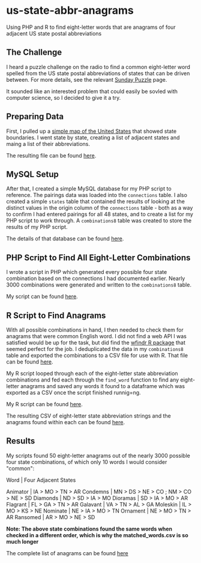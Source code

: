 # us-state-abbr-anagrams

Using PHP and R to find eight-letter words that are anagrams of four adjacent US state postal abbreviations

## The Challenge

I heard a puzzle challenge on the radio to find a common eight-letter word spelled from the US state postal abbreviations of states that can be driven between. For more details, see the relevant [Sunday Puzzle](https://www.npr.org/2021/01/31/962412357/sunday-puzzle-game-of-words) page.

It sounded like an interested problem that could easily be sovled with computer science, so I decided to give it a try.

## Preparing Data

First, I pulled up a [simple map of the United States](https://www.google.com/maps/place/United+States) that showed state boundaries. I went state by state, creating a list of adjacent states and maing a list of their abbreviations.

The resulting file can be found [here](https://github.com/ericcawthon/us-state-abbr-anagrams/blob/main/Data/state_connections.xlsx).

## MySQL Setup

After that, I created a simple MySQL database for my PHP script to reference. The pairings data was loaded into the `connections` table. I also created a simple `states` table that contained the results of looking at the distinct values in the origin column of the `connections` table - both as a way to confirm I had entered pairings for all 48 states, and to create a list for my PHP script to work through. A `combinations8` table was created to store the results of my PHP script.

The details of that database can be found [here](https://github.com/ericcawthon/us-state-abbr-anagrams/blob/main/MySql/state_connections.sql).

## PHP Script to Find All Eight-Letter Combinations

I wrote a script in PHP which generated every possible four state combination based on the connections I had documented earlier. Nearly 3000 combinations were generated and written to the `combinations8` table.

My script can be found [here](https://github.com/ericcawthon/us-state-abbr-anagrams/blob/main/PHP/index.php).

## R Script to Find Anagrams

With all possible combinations in hand, I then needed to check them for anagrams that were common English word. I did not find a web API I was satisfied would be up for the task, but did find the [wfindr R package](https://github.com/idmn/wfindr) that seemed perfect for the job. I deduplicated the data in my `combinations8` table and exported the combinations to a CSV file for use with R. That file can be found [here](https://github.com/ericcawthon/us-state-abbr-anagrams/blob/main/Data/combinations8.csv).

My R script looped through each of the eight-letter state abbreviation combinations and fed each through the `find_word` function to find any eight-letter anagrams and saved any words it found to a dataframe which was exported as a CSV once the script finished runnig=ng.

My R script can be found [here](https://github.com/ericcawthon/us-state-abbr-anagrams/blob/main/R/anagram_finder.r).

The resulting CSV of eight-letter state abbreviation strings and the anagrams found within each can be found [here](https://github.com/ericcawthon/us-state-abbr-anagrams/blob/main/Data/matched_words.csv).

## Results

My scripts found 50 eight-letter anagrams out of the nearly 3000 possible four state combinations, of which only 10 words I would consider "common":

Word | Four Adjacent States

Animator | IA > MO > TN > AR
Condemns | MN > DS > NE > CO ; NM > CO > NE > SD
Diamonds | ND > SD > IA > MO
Dioramas | SD > IA > MO > AR
Flagrant | FL > GA > TN > AR
Galavant | VA > TN > AL > GA
Moleskin | IL > MO > KS > NE
Nominate | NE > IA > MO > TN
Ornament | NE > MO > TN > AR
Ransomed | AR > MO > NE > SD

**Note: The above state combinations found the same words when checked in a different order, which is why the matched_words.csv is so much longer**

The complete list of anagrams can be found [here](<[here](https://github.com/ericcawthon/us-state-abbr-anagrams/blob/main/Data/distinct_anagrams.csv).>)
